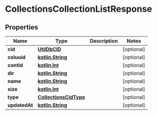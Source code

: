 # CollectionsCollectionListResponse

## Properties
Name | Type | Description | Notes
------------ | ------------- | ------------- | -------------
**cid** | [**UtilDbCID**](UtilDbCID.md) |  |  [optional]
**coluuid** | [**kotlin.String**](.md) |  |  [optional]
**contId** | [**kotlin.Int**](.md) |  |  [optional]
**dir** | [**kotlin.String**](.md) |  |  [optional]
**name** | [**kotlin.String**](.md) |  |  [optional]
**size** | [**kotlin.Int**](.md) |  |  [optional]
**type** | [**CollectionsCidType**](CollectionsCidType.md) |  |  [optional]
**updatedAt** | [**kotlin.String**](.md) |  |  [optional]
